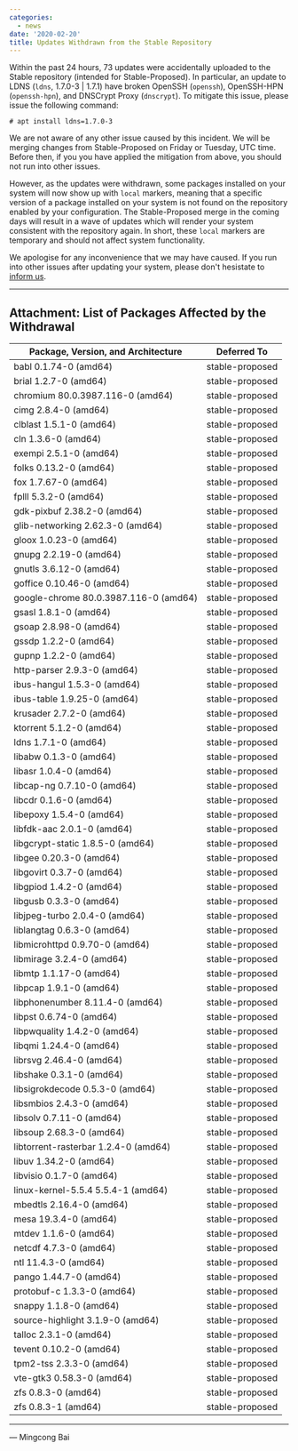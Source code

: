 ```yaml
---
categories:
  - news
date: '2020-02-20'
title: Updates Withdrawn from the Stable Repository
---
```



Within the past 24 hours, 73 updates were accidentally uploaded to the Stable
repository (intended for Stable-Proposed). In particular, an update to LDNS
(`ldns`, 1.7.0-3 | 1.7.1) have broken OpenSSH (`openssh`), OpenSSH-HPN
(`openssh-hpn`), and DNSCrypt Proxy (`dnscrypt`). To mitigate this issue,
please issue the following command:

```
# apt install ldns=1.7.0-3
```

We are not aware of any other issue caused by this incident. We will be merging
changes from Stable-Proposed on Friday or Tuesday, UTC time. Before then, if you
you have applied the mitigation from above, you should not run into other issues.

However, as the updates were withdrawn, some packages installed on your system
will now show up with `local` markers, meaning that a specific version of a
package installed on your system is not found on the repository enabled by
your configuration. The Stable-Proposed merge in the coming days will result in
a wave of updates which will render your system consistent with the repository
again. In short, these `local` markers are temporary and should not affect
system functionality.

We apologise for any inconvenience that we may have caused. If you run into other
issues after updating your system, please don't hesistate to
[inform us](https://github.com/AOSC-Dev/aosc-os-abbs/issues/new/choose/).

----

Attachment: List of Packages Affected by the Withdrawal
-------------------------------------------------------

| Package, Version, and Architecture      | Deferred To     |
|-----------------------------------------|-----------------|
| babl 0.1.74-0 (amd64)                   | stable-proposed |
| brial 1.2.7-0 (amd64)                   | stable-proposed |
| chromium 80.0.3987.116-0 (amd64)        | stable-proposed |
| cimg 2.8.4-0 (amd64)                    | stable-proposed |
| clblast 1.5.1-0 (amd64)                 | stable-proposed |
| cln 1.3.6-0 (amd64)                     | stable-proposed |
| exempi 2.5.1-0 (amd64)                  | stable-proposed |
| folks 0.13.2-0 (amd64)                  | stable-proposed |
| fox 1.7.67-0 (amd64)                    | stable-proposed |
| fplll 5.3.2-0 (amd64)                   | stable-proposed |
| gdk-pixbuf 2.38.2-0 (amd64)             | stable-proposed |
| glib-networking 2.62.3-0 (amd64)        | stable-proposed |
| gloox 1.0.23-0 (amd64)                  | stable-proposed |
| gnupg 2.2.19-0 (amd64)                  | stable-proposed |
| gnutls 3.6.12-0 (amd64)                 | stable-proposed |
| goffice 0.10.46-0 (amd64)               | stable-proposed |
| google-chrome 80.0.3987.116-0 (amd64)   | stable-proposed |
| gsasl 1.8.1-0 (amd64)                   | stable-proposed |
| gsoap 2.8.98-0 (amd64)                  | stable-proposed |
| gssdp 1.2.2-0 (amd64)                   | stable-proposed |
| gupnp 1.2.2-0 (amd64)                   | stable-proposed |
| http-parser 2.9.3-0 (amd64)             | stable-proposed |
| ibus-hangul 1.5.3-0 (amd64)             | stable-proposed |
| ibus-table 1.9.25-0 (amd64)             | stable-proposed |
| krusader 2.7.2-0 (amd64)                | stable-proposed |
| ktorrent 5.1.2-0 (amd64)                | stable-proposed |
| ldns 1.7.1-0 (amd64)                    | stable-proposed |
| libabw 0.1.3-0 (amd64)                  | stable-proposed |
| libasr 1.0.4-0 (amd64)                  | stable-proposed |
| libcap-ng 0.7.10-0 (amd64)              | stable-proposed |
| libcdr 0.1.6-0 (amd64)                  | stable-proposed |
| libepoxy 1.5.4-0 (amd64)                | stable-proposed |
| libfdk-aac 2.0.1-0 (amd64)              | stable-proposed |
| libgcrypt-static 1.8.5-0 (amd64)        | stable-proposed |
| libgee 0.20.3-0 (amd64)                 | stable-proposed |
| libgovirt 0.3.7-0 (amd64)               | stable-proposed |
| libgpiod 1.4.2-0 (amd64)                | stable-proposed |
| libgusb 0.3.3-0 (amd64)                 | stable-proposed |
| libjpeg-turbo 2.0.4-0 (amd64)           | stable-proposed |
| liblangtag 0.6.3-0 (amd64)              | stable-proposed |
| libmicrohttpd 0.9.70-0 (amd64)          | stable-proposed |
| libmirage 3.2.4-0 (amd64)               | stable-proposed |
| libmtp 1.1.17-0 (amd64)                 | stable-proposed |
| libpcap 1.9.1-0 (amd64)                 | stable-proposed |
| libphonenumber 8.11.4-0 (amd64)         | stable-proposed |
| libpst 0.6.74-0 (amd64)                 | stable-proposed |
| libpwquality 1.4.2-0 (amd64)            | stable-proposed |
| libqmi 1.24.4-0 (amd64)                 | stable-proposed |
| librsvg 2.46.4-0 (amd64)                | stable-proposed |
| libshake 0.3.1-0 (amd64)                | stable-proposed |
| libsigrokdecode 0.5.3-0 (amd64)         | stable-proposed |
| libsmbios 2.4.3-0 (amd64)               | stable-proposed |
| libsolv 0.7.11-0 (amd64)                | stable-proposed |
| libsoup 2.68.3-0 (amd64)                | stable-proposed |
| libtorrent-rasterbar 1.2.4-0 (amd64)    | stable-proposed |
| libuv 1.34.2-0 (amd64)                  | stable-proposed |
| libvisio 0.1.7-0 (amd64)                | stable-proposed |
| linux-kernel-5.5.4 5.5.4-1 (amd64)      | stable-proposed |
| mbedtls 2.16.4-0 (amd64)                | stable-proposed |
| mesa 19.3.4-0 (amd64)                   | stable-proposed |
| mtdev 1.1.6-0 (amd64)                   | stable-proposed |
| netcdf 4.7.3-0 (amd64)                  | stable-proposed |
| ntl 11.4.3-0 (amd64)                    | stable-proposed |
| pango 1.44.7-0 (amd64)                  | stable-proposed |
| protobuf-c 1.3.3-0 (amd64)              | stable-proposed |
| snappy 1.1.8-0 (amd64)                  | stable-proposed |
| source-highlight 3.1.9-0 (amd64)        | stable-proposed |
| talloc 2.3.1-0 (amd64)                  | stable-proposed |
| tevent 0.10.2-0 (amd64)                 | stable-proposed |
| tpm2-tss 2.3.3-0 (amd64)                | stable-proposed |
| vte-gtk3 0.58.3-0 (amd64)               | stable-proposed |
| zfs 0.8.3-0 (amd64)                     | stable-proposed |
| zfs 0.8.3-1 (amd64)                     | stable-proposed |

----

— Mingcong Bai